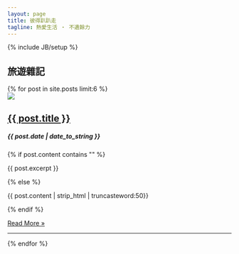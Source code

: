 ```yaml
---
layout: page
title: 彼得趴趴走
tagline: 熱愛生活 ‧ 不遺餘力
---
```

{% include JB/setup %}

<h2>旅遊雜記</h2>
{% for post in site.posts limit:6 %}
<div class="row">
  <div class="col-md-4">  
      <img src="{{ post.pic }}" class="img-thumbnail" >
  </div>
  <div class="col-md-8">  
  <a href="{{ BASE_PATH }}{{ post.url }}"><h2>{{ post.title }}</h2></a>
      <h5><span class="glyphicon glyphicon-time"></span> {{ post.date | date_to_string }}</h5>
      {% if post.content contains "<!--more-->" %}
        <p>{{ post.excerpt }}</p>
      {% else %}
        <p>{{ post.content | strip_html | truncasteword:50}}</p>
      {% endif %}
      <p><a class="btn btn-default" href="{{BASH_PATH}}{{post.url}}" role="button">Read More &raquo;</a></p>
  </div>
</div>
<hr>
{% endfor %}

